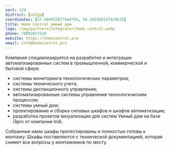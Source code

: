 ```yaml
---
sort: 124
district: [volga]
coordinates: [57.984953077944795, 56.265589147424635]
title: Home Control умный дом
logo: /img/partners/integrator/home_control.webp
phone: 78002017528
website: https://homecontrol.pro
email: info@homecontrol.pro
---
```


Компания специализируется на разработке и интеграции автоматизированных систем в промышленной, коммерческой и бытовой сфере.

* системы мониторинга технологических параметров;
* системы технического учета;
* системы дистанционного управления;
* автоматизированные системы управления технологическим процессом;
* системы умный дом;
* проектирование и сборка силовых шкафов и шкафов автоматизации;
* разработка проектов визуализации для систем Умный дом на базе i3pro от компании Iridi.

Собранные нами шкафы протестированы и полностью готовы к монтажу. Шкафы поставляются с технической документацией, которая снимет все вопросы у монтажников по месту.
